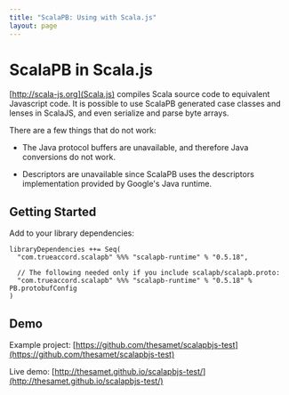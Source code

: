 ```yaml
---
title: "ScalaPB: Using with Scala.js"
layout: page
---
```


# ScalaPB in Scala.js

[http://scala-js.org](Scala.js) compiles Scala source code to equivalent
Javascript code.  It is possible to use ScalaPB generated case classes and
lenses in ScalaJS, and even serialize and parse byte arrays.

There are a few things that do not work:

- The Java protocol buffers are unavailable, and therefore Java conversions do not work.

- Descriptors are unavailable since ScalaPB uses the descriptors
  implementation provided by Google's Java runtime.

## Getting Started

Add to your library dependencies:

    libraryDependencies ++= Seq(
      "com.trueaccord.scalapb" %%% "scalapb-runtime" % "0.5.18",

      // The following needed only if you include scalapb/scalapb.proto:
      "com.trueaccord.scalapb" %%% "scalapb-runtime" % "0.5.18" % PB.protobufConfig
    )

## Demo

Example project: [https://github.com/thesamet/scalapbjs-test](https://github.com/thesamet/scalapbjs-test)

Live demo: [http://thesamet.github.io/scalapbjs-test/](http://thesamet.github.io/scalapbjs-test/)

